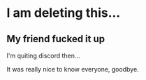 # I am deleting this...
## My friend fucked it up
I'm quiting discord then...

It was really nice to know everyone, goodbye.
